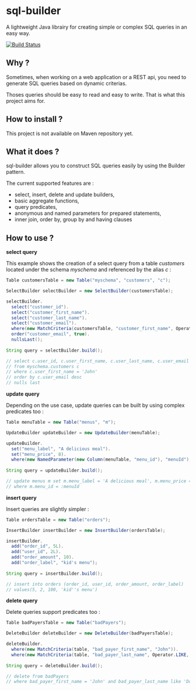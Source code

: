 # sql-builder

A lightweight Java librairy for creating simple or complex SQL queries in an easy way.

[![Build Status](https://travis-ci.org/mredjem/sql-builder.svg?branch=master)](https://travis-ci.org/mredjem/sql-builder)

## Why ?

Sometimes, when working on a web application or a REST api, you need to generate SQL queries based on dynamic criterias.

Thoses queries should be easy to read and easy to write. That is what this project aims for.


## How to install ?

This project is not available on Maven repository yet.


## What it does ?

sql-builder allows you to construct SQL queries easily by using the Builder pattern. 

The current supported features are :

 * select, insert, delete and update builders,
 * basic aggregate functions,
 * query predicates,
 * anonymous and named parameters for prepared statements,
 * inner join, order by, group by and having clauses

## How to use ?

**select query**

This example shows the creation of a select query from a table _customers_ located under the schema _myschema_ and referenced by the alias _c_ :

````java
Table customersTable = new Table("myschema", "customers", "c");

SelectBuilder selectBuilder = new SelectBuilder(customersTable);

selectBuilder.
  select("customer_id").
  select("customer_first_name").
  select("customer_last_name").
  select("customer_email").
  where(new MatchCriteria(customersTable, "customer_first_name", Operator.EQUALS, "John")).
  order("customer_email", true).
  nullsLast();
  
String query = selectBuilder.build();

// select c.user_id, c.user_first_name, c.user_last_name, c.user_email
// from myschema.customers c
// where c.user_first_name = 'John'
// order by c.user_email desc
// nulls last
````

**update query**

Depending on the use case, update queries can be built by using complex predicates too :

````java
Table menuTable = new Table("menus", "m");

UpdateBuilder updateBuilder = new UpdateBuilder(menuTable);

updateBuilder.
  set("menu_label", "A delicious meal").
  set("menu_price", 8).
  where(new NamedParameter(new Column(menuTable, "menu_id"), "menuId");
  
String query = updateBuilder.build();

// update menus m set m.menu_label = 'A delicious meal', m.menu_price = 8
// where m.menu_id = :menuId
````

**insert query**

Insert queries are slightly simpler :

````java
Table ordersTable = new Table("orders");

InsertBuilder insertBuilder = new InsertBuilder(ordersTable);

insertBuilder.
  add("order_id", 5L).
  add("user_id", 2L).
  add("order_amount", 10).
  add("order_label", "kid's menu");
  
String query = insertBuilder.build();

// insert into orders (order_id, user_id, order_amount, order_label)
// values(5, 2, 100, 'kid''s menu')
````

**delete query**

Delete queries support predicates too :

````java
Table badPayersTable = new Table("badPayers");

DeleteBuilder deleteBuilder = new DeleteBuilder(badPayersTable);

deleteBuilder.
  where(new MatchCriteria(table, "bad_payer_first_name", "John")).
  where(new MatchCriteria(table, "bad_payer_last_name", Operator.LIKE, "Do?"));
  
String query = deleteBuilder.build();

// delete from badPayers
// where bad_payer_first_name = 'John' and bad_payer_last_name like 'Do?'
````
